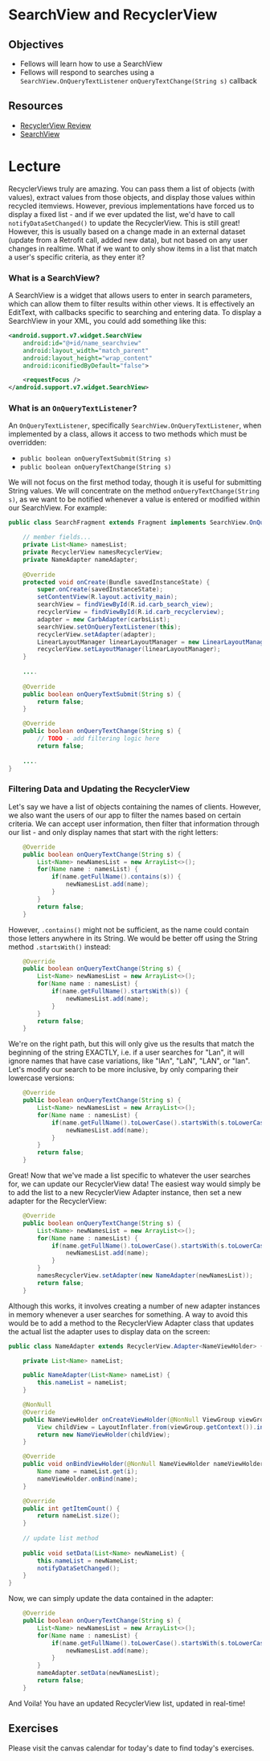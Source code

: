 # SearchView and RecyclerView

## Objectives
* Fellows will learn how to use a SearchView
* Fellows will respond to searches using a `SearchView.OnQueryTextListener` `onQueryTextChange(String s)` callback

## Resources
* [RecyclerView Review](https://github.com/joinpursuit/Pursuit-Core-Android/blob/master/cohort_5.4/unit_02/02_20_recyclerview_review.md)
* [SearchView](https://developer.android.com/reference/android/widget/SearchView)

# Lecture

RecyclerViews truly are amazing. You can pass them a list of objects (with values), extract values from those objects, and display those values within recycled itemviews. However, previous implementations have forced us to display a fixed list - and if we ever updated the list, we'd have to call `notifyDataSetChanged()` to update the RecyclerView. This is still great! However, this is usually based on a change made in an external dataset (update from a Retrofit call, added new data), but not based on any user changes in realtime. What if we want to only show items in a list that match a user's specific criteria, as they enter it?

### What is a SearchView?

A SearchView is a widget that allows users to enter in search parameters, which can allow them to filter results within other views. It is effectively an EditText, with callbacks specific to searching and entering data. To display a SearchView in your XML, you could add something like this:

``` xml
<android.support.v7.widget.SearchView
    android:id="@+id/name_searchview"
    android:layout_width="match_parent"
    android:layout_height="wrap_content"
    android:iconifiedByDefault="false">

    <requestFocus />
</android.support.v7.widget.SearchView>
```

### What is an `OnQueryTextListener`?

An `OnQueryTextListener`, specifically `SearchView.OnQueryTextListener`, when implemented by a class, allows it access to two methods which must be overridden:

* `public boolean onQueryTextSubmit(String s)`
* `public boolean onQueryTextChange(String s)`

We will not focus on the first method today, though it is useful for submitting String values. We will concentrate on the method `onQueryTextChange(String s)`, as we want to be notified whenever a value is entered or modified within our SearchView. For example:

``` java
public class SearchFragment extends Fragment implements SearchView.OnQueryTextListener{

    // member fields...
    private List<Name> namesList;
    private RecyclerView namesRecyclerView;
    private NameAdapter nameAdapter;
    
    @Override
    protected void onCreate(Bundle savedInstanceState) {
        super.onCreate(savedInstanceState);
        setContentView(R.layout.activity_main);
        searchView = findViewById(R.id.carb_search_view);
        recyclerView = findViewById(R.id.carb_recyclerview);
        adapter = new CarbAdapter(carbsList);
        searchView.setOnQueryTextListener(this);
        recyclerView.setAdapter(adapter);
        LinearLayoutManager linearLayoutManager = new LinearLayoutManager(getApplicationContext());
        recyclerView.setLayoutManager(linearLayoutManager);
    }
    
    ....
    
    @Override
    public boolean onQueryTextSubmit(String s) {
        return false;
    }

    @Override
    public boolean onQueryTextChange(String s) {
        // TODO - add filtering logic here
        return false;
        
    ....
}
```

### Filtering Data and Updating the RecyclerView

Let's say we have a list of objects containing the names of clients. However, we also want the users of our app to filter the names based on certain criteria. We can accept user information, then filter that information through our list - and only display names that start with the right letters:

``` java
    @Override
    public boolean onQueryTextChange(String s) {
        List<Name> newNamesList = new ArrayList<>();
        for(Name name : namesList) {
            if(name.getFullName().contains(s)) {
                newNamesList.add(name);
            }
        }
        return false;
    }
```

However, `.contains()` might not be sufficient, as the name could contain those letters anywhere in its String. We would be better off using the String method `.startsWith()` instead:

``` java
    @Override
    public boolean onQueryTextChange(String s) {
        List<Name> newNamesList = new ArrayList<>();
        for(Name name : namesList) {
            if(name.getFullName().startsWith(s)) {
                newNamesList.add(name);
            }
        }
        return false;
    }
```

We're on the right path, but this will only give us the results that match the beginning of the string EXACTLY, i.e. if a user searches for "Lan", it will ignore names that have case variations, like "lAn", "LaN", "LAN", or "lan". Let's modify our search to be more inclusive, by only comparing their lowercase versions:


``` java
    @Override
    public boolean onQueryTextChange(String s) {
        List<Name> newNamesList = new ArrayList<>();
        for(Name name : namesList) {
            if(name.getFullName().toLowerCase().startsWith(s.toLowerCase())) {
                newNamesList.add(name);
            }
        }
        return false;
    }
```

Great! Now that we've made a list specific to whatever the user searches for, we can update our RecyclerView data! The easiest way would simply be to add the list to a new RecyclerView Adapter instance, then set a new adapter for the RecyclerView:


``` java
    @Override
    public boolean onQueryTextChange(String s) {
        List<Name> newNamesList = new ArrayList<>();
        for(Name name : namesList) {
            if(name.getFullName().toLowerCase().startsWith(s.toLowerCase())) {
                newNamesList.add(name);
            }
        }
        namesRecyclerView.setAdapter(new NameAdapter(newNamesList));
        return false;
    }
```

Although this works, it involves creating a number of new adapter instances in memory whenever a user searches for something. A way to avoid this would be to add a method to the RecyclerView Adapter class that updates the actual list the adapter uses to display data on the screen:

``` java
public class NameAdapter extends RecyclerView.Adapter<NameViewHolder> {

    private List<Name> nameList;

    public NameAdapter(List<Name> nameList) {
        this.nameList = nameList;
    }

    @NonNull
    @Override
    public NameViewHolder onCreateViewHolder(@NonNull ViewGroup viewGroup, int i) {
        View childView = LayoutInflater.from(viewGroup.getContext()).inflate(R.layout.name_itemview, viewGroup, false);
        return new NameViewHolder(childView);
    }

    @Override
    public void onBindViewHolder(@NonNull NameViewHolder nameViewHolder, int i) {
        Name name = nameList.get(i);
        nameViewHolder.onBind(name);
    }

    @Override
    public int getItemCount() {
        return nameList.size();
    }
    
    // update list method
    
    public void setData(List<Name> newNameList) {
        this.nameList = newNameList;
        notifyDataSetChanged();
    }
}
```

Now, we can simply update the data contained in the adapter:

``` java
    @Override
    public boolean onQueryTextChange(String s) {
        List<Name> newNamesList = new ArrayList<>();
        for(Name name : namesList) {
            if(name.getFullName().toLowerCase().startsWith(s.toLowerCase())) {
                newNamesList.add(name);
            }
        }
        nameAdapter.setData(newNamesList);
        return false;
    }
```

And Voila! You have an updated RecyclerView list, updated in real-time!

## Exercises

Please visit the canvas calendar for today's date to find today's exercises.
